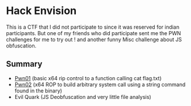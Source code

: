 # Hack Envision

This is a CTF that I did not participate to since it was reserved for indian participants. But one of my
friends who did participate sent me the PWN challenges for me to try out ! and another funny Misc challenge about
JS obfuscation.

## Summary

- [Pwn01](./pwn01) (basic x64 rip control to a function calling cat flag.txt)
- [Pwn02](./pwn02) (x64 ROP to build arbitrary system call using a string command found in the binary)
- Evil Quark (JS Deobfuscation and very little file analysis)

